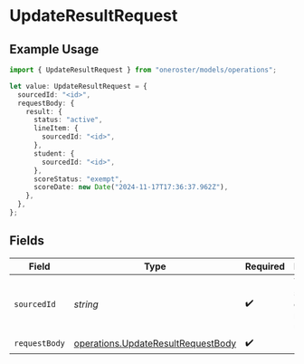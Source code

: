 # UpdateResultRequest

## Example Usage

```typescript
import { UpdateResultRequest } from "oneroster/models/operations";

let value: UpdateResultRequest = {
  sourcedId: "<id>",
  requestBody: {
    result: {
      status: "active",
      lineItem: {
        sourcedId: "<id>",
      },
      student: {
        sourcedId: "<id>",
      },
      scoreStatus: "exempt",
      scoreDate: new Date("2024-11-17T17:36:37.962Z"),
    },
  },
};
```

## Fields

| Field                                                                                    | Type                                                                                     | Required                                                                                 | Description                                                                              |
| ---------------------------------------------------------------------------------------- | ---------------------------------------------------------------------------------------- | ---------------------------------------------------------------------------------------- | ---------------------------------------------------------------------------------------- |
| `sourcedId`                                                                              | *string*                                                                                 | :heavy_check_mark:                                                                       | The sourcedId of the result to update                                                    |
| `requestBody`                                                                            | [operations.UpdateResultRequestBody](../../models/operations/updateresultrequestbody.md) | :heavy_check_mark:                                                                       | N/A                                                                                      |